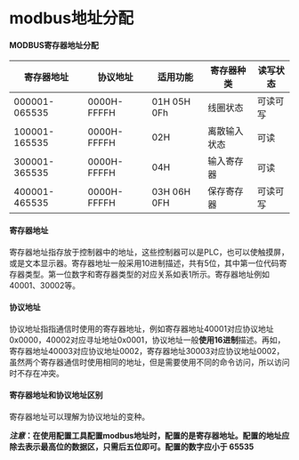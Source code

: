 # modbus地址分配

#### MODBUS寄存器地址分配

| 寄存器地址    | 协议地址    | 适用功能     | 寄存器种类   | 读写状态 |
| ------------- | ----------- | ------------ | ------------ | -------- |
| 000001-065535 | 0000H-FFFFH | 01H 05H 0Fh  | 线圈状态     | 可读可写 |
| 100001-165535 | 0000H-FFFFH | 02H          | 离散输入状态 | 可读     |
| 300001-365535 | 0000H-FFFFH | 04H          | 输入寄存器   | 可读     |
| 400001-465535 | 0000H-FFFFH | 03H  06H 0FH | 保存寄存器   | 可读可写 |

#### 寄存器地址

寄存器地址指存放于控制器中的地址，这些控制器可以是PLC，也可以使触摸屏，或是文本显示器。寄存器地址一般采用10进制描述，共有5位，其中第一位代码寄存器类型。第一位数字和寄存器类型的对应关系如表1所示。寄存器地址例如40001、30002等。

#### 协议地址	

协议地址指指通信时使用的寄存器地址，例如寄存器地址40001对应协议地址0x0000，40002对应寻址地址0x0001，协议地址一般**使用16进制**描述。再如，寄存器地址40003对应协议地址0002，寄存器地址30003对应协议地址0002，虽然两个寄存器通信时使用相同的地址，但是需要使用不同的命令访问，所以访问时不存在冲突。

#### 寄存器地址和协议地址区别

寄存器地址可以理解为协议地址的变种。



***注意*：在使用配置工具配置modbus地址时，配置的是寄存器地址。配置的地址应除去表示最高位的数据区，只需后五位即可。配置的数字应小于 65535**